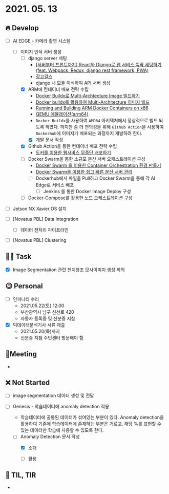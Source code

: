 # 2021. 05. 13

## 🔥 Develop

- [ ] AI EDGE - 카메라 촬영 시스템

  - [ ] 이미지 인식 서버 생성
    - [ ] django server 세팅
      * [[서버부터 프론트까지] React와 Django로 웹 서비스 뚝딱 세팅하기 (feat. Webpack, Redux, django rest framework, PWA)](http://milooy.github.io/TIL/Django/react-with-django-rest-framework.html#%E1%84%86%E1%85%A9%E1%86%A8%E1%84%91%E1%85%AD)
      * [장고걸스](https://tutorial.djangogirls.org/ko/django_installation/)
      * django 내 모듈 이식하여 API 서버 생성
    - [x] ARM에 컨테이너 배포 전략 수립
      * [Docker Buildx로 Multi-Archtecture Image 빌드하기](https://meetup.toast.com/posts/255)
      * [Docker buildx를 활용하여 Multi-Architecture 이미지 빌드](https://judo0179.tistory.com/99)
      * [Running and Building ARM Docker Containers on x86](https://www.stereolabs.com/docs/docker/building-arm-container-on-x86/)
      * [QEMU 에뮬레이션(arm64)](http://jake.dothome.co.kr/qemu/)
      * `Docker Buildx`를 사용하여 `AMD64` 아키텍처에서 정상적으로 빌드 되도록 하였다. 하지만 좀 더 편의성을 위해 `Github Action`을 사용하여 `Dockerhub`에 이미지가 배포되는 과정까지 개발하려 한다.
      * [x] 개발 문서 작성
    - [x] Github Action을 통한 컨테이너 배포 전략 수립
      * [도커를 이용한 웹서비스 무중단 배포하기](https://subicura.com/2016/06/07/zero-downtime-docker-deployment.html)
    - [ ] Docker Swarm을 통한 소규모 분산 서버 오케스트레이션 구성
      * [Docker Swarm 을 이용한 Container Orchestration 환경 만들기](https://tech.osci.kr/2019/02/13/59736201/)
      * [Docker Swarm을 이용한 쉽고 빠른 분산 서버 관리](https://subicura.com/2017/02/25/container-orchestration-with-docker-swarm.html)
      * [ ] Dockerhub에서 파일을 Pull하고 Docker Swarm을 통해 각 AI Edge로 서비스 배포 
        * [ ] Jenkins 를 통한 Docker Image Deploy 구성
    - [ ] Docker-Compose를 활용한 노드 오케스트레이션 구성
- [ ] Jetson NX Xavier OS 설치
- [ ] [Novatus PBL] Data Integration
  - [ ] 데이터 전처리 파이프라인
- [ ] [Novatus PBL] Clustering



##  🏳‍🌈 Task

- [x] Image Segmentation 관련 천지창조 모사이미지 생성 회의



## 😉 Personal

- [ ] 인피니티 수리
  * 2021.05.22(토) 12:00
  * 부산광역시 남구 신선로 420
  * 자동자 등록증 및 신분증 지참
- [x] 빅데이터분석기사 서류 제출
  * 2021.05.20(목)까지
  * 신분증 지참 주민센터 방문해야 함



## :dizzy: ​Meeting

* 



## ❌ Not Started


- [ ] image segmentation 데이터 생성 및 전달
- [ ] Genesis - 학습데이터에 anomaly detection 적용

  * 학습데이터에 공통된 데이터가 섞여있는 부분이 있다. Anomaly detection을 활용하여 기존에 학습데이터에 존재하는 부분은 거르고, 해당 %를 표현할 수 있는 데이터만 학습에 사용할 수 있도록 한다.
  - [ ] Anomaly Detection 문서 작성
    - [x] 소개
    - [ ] 활용



## 📸 TIL, TIR

* 